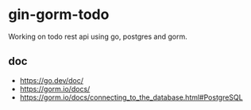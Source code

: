 # gin-gorm-todo
Working on todo rest api using go, postgres and gorm.

## doc
- https://go.dev/doc/
- https://gorm.io/docs/
- https://gorm.io/docs/connecting_to_the_database.html#PostgreSQL
